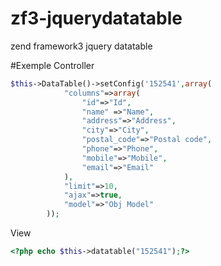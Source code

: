 # zf3-jquerydatatable
zend framework3 jquery datatable

#Exemple
Controller
```php
$this->DataTable()->setConfig('152541',array(
            "columns"=>array(
                "id"=>"Id",
                "name" =>"Name",
                "address"=>"Address",
                "city"=>"City",
                "postal_code"=>"Postal code",
                "phone"=>"Phone",
                "mobile"=>"Mobile",
                "email"=>"Email"
            ),
            "limit"=>10,
            "ajax"=>true,
            "model"=>"Obj Model"
        ));
```
View 
```php
<?php echo $this->datatable("152541");?>
```